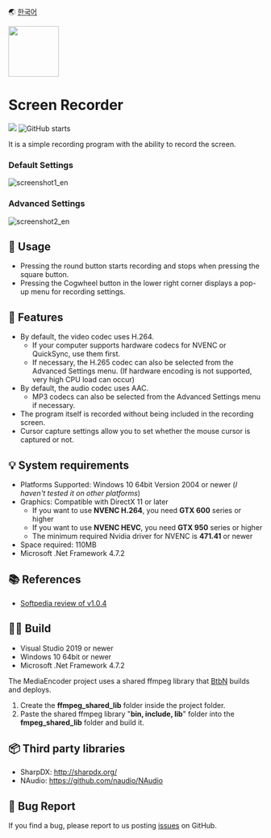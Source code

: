 🌏 [한국어](./README-ko.md)

<img src="./ScreenRecorder/icon.ico" width="100" height="100">

# Screen Recorder

<p>
  <img src="https://hits.seeyoufarm.com/api/count/incr/badge.svg?url=https%3A%2F%2Fgithub.com%2Fakon47%2FScreenRecorder&count_bg=%2379C83D&title_bg=%23555555&icon=&icon_color=%23E7E7E7&title=hits&edge_flat=false" />
  <img alt="GitHub starts" src="https://img.shields.io/github/stars/akon47/ScreenRecorder">
</p>

It is a simple recording program with the ability to record the screen.

### Default Settings
![screenshot1_en](https://user-images.githubusercontent.com/49547202/131763726-8a209e6d-cbfe-40de-9043-efc6f75f07fb.png)


### Advanced Settings
![screenshot2_en](https://user-images.githubusercontent.com/49547202/131944482-16ca371c-6542-4a70-b721-e2fc447ec096.png)

## 📃 Usage
- Pressing the round button starts recording and stops when pressing the square button.
- Pressing the Cogwheel button in the lower right corner displays a pop-up menu for recording settings.

## 🎨 Features
- By default, the video codec uses H.264.
  - If your computer supports hardware codecs for NVENC or QuickSync, use them first.
  - If necessary, the H.265 codec can also be selected from the Advanced Settings menu. (If hardware encoding is not supported, very high CPU load can occur)
- By default, the audio codec uses AAC.
  - MP3 codecs can also be selected from the Advanced Settings menu if necessary.
- The program itself is recorded without being included in the recording screen.
- Cursor capture settings allow you to set whether the mouse cursor is captured or not.

## 💡 System requirements
- Platforms Supported: Windows 10 64bit Version 2004 or newer (*I haven't tested it on other platforms*)
- Graphics: Compatible with DirectX 11 or later
  - If you want to use **NVENC H.264**, you need **GTX 600** series or higher
  - If you want to use **NVENC HEVC**, you need **GTX 950** series or higher
  - The minimum required Nvidia driver for NVENC is **471.41** or newer
- Space required: 110MB
- Microsoft .Net Framework 4.7.2

## 📚 References
- [Softpedia review of v1.0.4](https://www.softpedia.com/get/Multimedia/Video/Video-Recording/ScreenRecorder-K.shtml)

## 👨‍💻 Build

- Visual Studio 2019 or newer
- Windows 10 64bit or newer
- Microsoft .Net Framework 4.7.2

The MediaEncoder project uses a shared ffmpeg library that [BtbN](https://github.com/BtbN/FFmpeg-Builds) builds and deploys.

1. Create the **ffmpeg_shared_lib** folder inside the project folder.
2. Paste the shared ffmpeg library "**bin, include, lib**" folder into the **fmpeg_shared_lib** folder and build it.

## 📦 Third party libraries
- SharpDX: http://sharpdx.org/
- NAudio: https://github.com/naudio/NAudio

## 🐞 Bug Report
If you find a bug, please report to us posting [issues](https://github.com/akon47/ScreenRecorder/issues) on GitHub.
